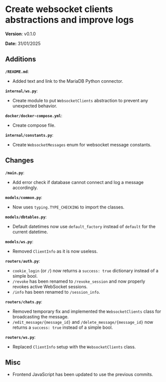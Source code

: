 # Create websocket clients abstractions and improve logs

**Version**: v0.1.0

**Date:** 31/01/2025

## Additions

**`/README.md`**:

* Added text and link to the MariaDB Python connector.

**`internal/ws.py`**:

* Create module to put `WebsocketClients` abstraction to prevent any unexpected behavior.

**`docker/docker-compose.yml`**:

* Create compose file.

**`internal/constants.py`**:

* Create `WebsocketMessages` enum for websocket message constants.

## Changes

**`/main.py`**:

* Add error check if database cannot connect and log a message accordingly.

**`models/common.py`**:

* Now uses `typing.TYPE_CHECKING` to import the classes.

**`models/dbtables.py`**:

* Default datetimes now use `default_factory` instead of `default` for the current datetime.

**`models/ws.py`**:

* Removed `ClientInfo` as it is now useless.

**`routers/auth.py`**:

* `cookie_login` (or `/`) now returns a `success: true` dictionary instead of a simple bool.
* `/revoke` has been renamed to `/revoke_session` and now properly revokes active WebSocket sessions.
* `/info` has been renamed to `/session_info`.

**`routers/chats.py`**:

* Removed temporary fix and implemented the `WebsocketClients` class for broadcasting the message.
* `/edit_message/{message_id}` and `/delete_message/{message_id}` now returns a `success: true` instead of a simple bool.

**`routers/ws.py`**:

* Replaced `ClientInfo` setup with the `WebsocketClients` class.

## Misc

* Frontend JavaScript has been updated to use the previous commits.

